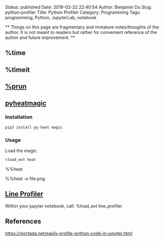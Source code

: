 Status: published
Date: 2019-02-22 22:40:54
Author: Benjamin Du
Slug: python-profiler
Title: Python Profiler
Category: Programming
Tags: programming, Python, JupyterLab, notebook

**
Things on this page are fragmentary and immature notes/thoughts of the author.
It is not meant to readers but rather for convenient reference of the author and future improvement.
**


## %time

## %timeit

## [%prun](https://ipython.readthedocs.io/en/stable/interactive/magics.html#magic-prun)

## [pyheatmagic](https://github.com/csurfer/pyheatmagic)

### Installation
```Python
pip3 install py-heat-magic
```

### Usage
Load the magic.
```Python
%load_ext heat
```
%%heat 

%%heat -o file.png

## [Line Profiler](https://github.com/rkern/line_profiler)

Within your jupyter notebook, call: %load_ext line_profiler



## References

https://mortada.net/easily-profile-python-code-in-jupyter.html
